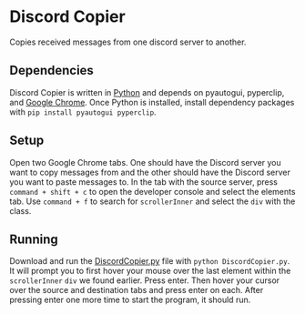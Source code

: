 # Discord Copier

Copies received messages from one discord server to another.

## Dependencies

Discord Copier is written in [Python](https://www.python.org/downloads) and depends on pyautogui, pyperclip, and [Google Chrome](https://www.google.com/chrome). Once Python is installed, install dependency packages with `pip install pyautogui pyperclip`.

## Setup

Open two Google Chrome tabs. One should have the Discord server you want to copy messages from and the other should have the Discord server you want to paste messages to. In the tab with the source server, press `command + shift + c` to open the developer console and select the elements tab. Use `command + f` to search for `scrollerInner` and select the `div` with the class.

## Running

Download and run the [DiscordCopier.py](DiscordCopier.py) file with `python DiscordCopier.py`. It will prompt you to first hover your mouse over the last element within the `scrollerInner` `div` we found earlier. Press enter. Then hover your cursor over the source and destination tabs and press enter on each. After pressing enter one more time to start the program, it should run.
